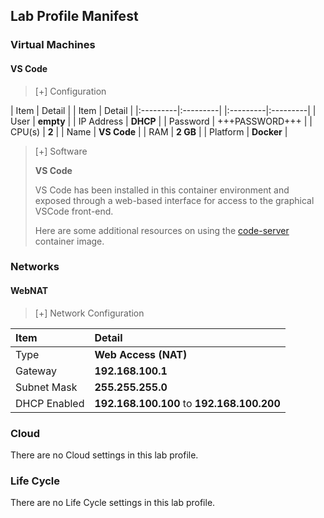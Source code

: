 ## Lab Profile Manifest

### Virtual Machines

#### VS Code

>[+] Configuration
>
| Item | Detail | | Item | Detail |
|:---------|:---------| |:---------|:---------|
| User | **empty** | | IP Address   | **DHCP** |
| Password | +++PASSWORD+++ | | CPU(s) | **2** |
| Name   | **VS Code** | | RAM | **2 GB** |
| Platform | **Docker** |

>[+] Software
>
>**VS Code**
>
>VS Code has been installed in this container environment and exposed through a web-based interface for access to the graphical VSCode front-end.
>
>Here are some additional resources on using the [code-server](https://registry.hub.docker.com/r/codercom/code-server/) container image.

### Networks

#### WebNAT

>[+] Network Configuration
>
|Item|Detail|
|:----|:----|
|Type|**Web Access (NAT)**|
|Gateway|**192.168.100.1**|
|Subnet Mask|**255.255.255.0**|
|DHCP Enabled|**192.168.100.100** to **192.168.100.200**|

### Cloud
There are no Cloud settings in this lab profile.

### Life Cycle
There are no Life Cycle settings in this lab profile.
